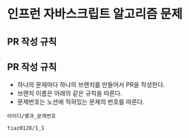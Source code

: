 # 인프런 자바스크립트 알고리즘 문제

## PR 작성 규칙



## PR 작성 규칙
- 하나의 문제마다 하나의 브랜치를 만들어서 PR을 작성한다.
- 브랜치 이름은 아래의 같은 규칙을 따른다.
- 문제번호는 노션에 적혀있는 문제의 번호를 따른다.

```
아이디/몇과_문제번호

tiaz0128/1_1
```
